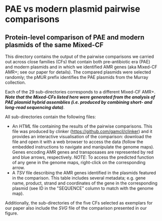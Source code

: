 # PAE vs modern plasmid pairwise comparisons
## Protein-level comparison of PAE and modern plasmids of the same Mixed-CF
This directory contains the output of the pairwise comparisons we carried out across close families (CFs) that contain both pre-antibiotic era (PAE) and modern plasmids and in which we identified AMR genes (aka Mixed-CF AMR+; see our paper for details). The compared plasmids were selected randomly; the pMUR prefix identifies the PAE plasmids from the Murray collection.

Each of the 29 sub-directories corresponds to a different Mixed-CF AMR+. ___Note that the Mixed-CFs listed here were generated from the analysis of PAE plasmid hybrid assemblies (i.e. produced by combining short- and long-read sequencing data)___.

All sub-directories contain the following files:

- An _HTML_ file containing the results of the pairwise comparisons. This file was produced by clinker (https://github.com/gamcil/clinker) and it provides an interactive visualisation of the comparison: download the file and open it with a web browser to access the data (follow the embedded instructions to navigate and manipulate the genome maps). Genes encoding AMR genes and transposases are represented by red and blue arrows, respectively. _NOTE_: To access the predicted function of any gene in the genome maps, right-click on the corresponding arrow.
- A _TSV_ file describing the AMR genes identified in the plasmids featured in the comparison. This table includes several metadata; e.g. gene name, product, strand and coordinates of the gene in the corresponding plasmid (see ID in the "SEQUENCE" column to match with the genome map).

Additionally, the sub-directories of the five CFs selected as exemplars for our paper also include the _SVG_ file of the comparison presented in our figure.
